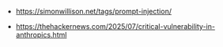 - https://simonwillison.net/tags/prompt-injection/

- https://thehackernews.com/2025/07/critical-vulnerability-in-anthropics.html

